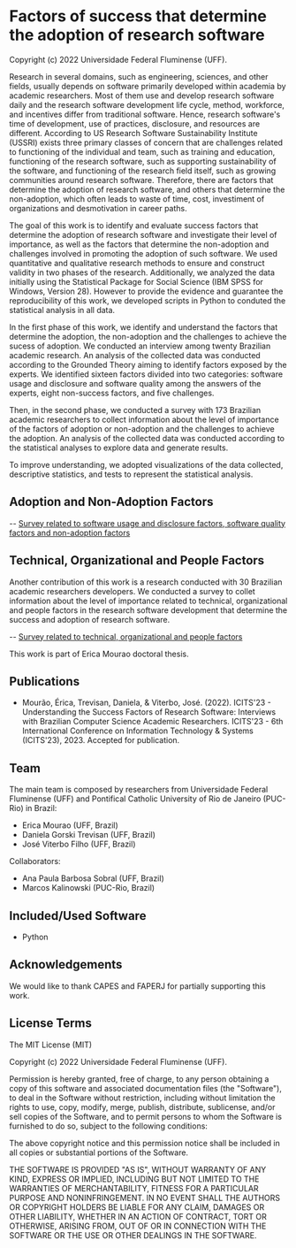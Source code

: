 Factors of success that determine the adoption of research software
=================

Copyright (c) 2022 Universidade Federal Fluminense (UFF).

Research in several domains, such as engineering, sciences, and other fields, usually depends on software primarily developed within academia by academic researchers. Most of them use and develop research software daily and the research software development life cycle, method, workforce, and incentives differ from traditional software. Hence, research software's time of development, use of practices, disclosure, and resources are different. According to US Research Software Sustainability Institute (USSRI) exists three primary classes of concern that are challenges related to functioning of the individual and team, such as training and education, functioning of the research software, such as supporting sustainability of the software, and functioning of the research field itself, such as growing communities around research software. Therefore, there are factors that determine the adoption of research software, and others that determine the non-adoption, which often leads to waste of time, cost, investiment of organizations and desmotivation in career paths.

The goal of this work is to identify and evaluate success factors that determine the adoption of research software and investigate their level of importance, as well as the factors that determine the non-adoption and challenges involved in promoting the adoption of such software. We used quantitative and qualitative research methods to ensure and construct validity in two phases of the research. Additionally, we analyzed the data initially using the Statistical Package for Social Science (IBM SPSS for Windows, Version 28). However to provide the evidence and guarantee the reproducibility of this work, we developed scripts in Python to conduted the statistical analysis in all data.

In the first phase of this work, we identify and understand the factors that determine the adoption, the non-adoption and the challenges to achieve the sucess of adoption. We conducted an interview among twenty Brazilian academic research. An analysis of the collected data was conducted according to the Grounded Theory aiming to identify factors exposed by the experts. We identified sixteen factors divided into two categories: software usage and disclosure and software quality among the answers of the experts, eight non-success factors, and five challenges.

Then, in the second phase, we conducted a survey with 173 Brazilian academic researchers to collect information about the level of importance of the factors of adoption or non-adoption and the challenges to achieve the adoption. An analysis of the collected data was conducted according to the statistical analyses to explore data and generate results.

To improve understanding, we adopted visualizations of the data collected, descriptive statistics, and tests to represent the statistical analysis.

Adoption and Non-Adoption Factors
--
-- [Survey related to software usage and disclosure factors, software quality factors and non-adoption factors](https://github.com/ericamourao/researchsoftware/blob/main/survey_user.md)

Technical, Organizational and People Factors
--
Another contribution of this work is a research conducted with 30 Brazilian academic researchers developers. We conducted a survey to collet information about the level of importance related to technical, organizational and people factors in the research software development that determine the success and adoption of research software.

-- [Survey related to technical, organizational and people factors](https://github.com/ericamourao/researchsoftware/blob/main/survey_developer.md)



This work is part of Erica Mourao doctoral thesis.


Publications
------------

- Mourão, Érica, Trevisan, Daniela, & Viterbo, José. (2022). ICITS'23 - Understanding the Success Factors of Research Software: Interviews with Brazilian Computer Science Academic Researchers. ICITS'23 - 6th International Conference on Information Technology & Systems (ICITS'23), 2023. Accepted for publication.

Team
----

The main team is composed by researchers from Universidade Federal Fluminense (UFF) and Pontifical Catholic University of Rio de Janeiro (PUC-Rio) in Brazil:

- Erica Mourao (UFF, Brazil)
- Daniela Gorski Trevisan (UFF, Brazil)
- José Viterbo Filho (UFF, Brazil)

Collaborators:

- Ana Paula Barbosa Sobral (UFF, Brazil)
- Marcos Kalinowski (PUC-Rio, Brazil)

Included/Used Software
----------------------

- Python

Acknowledgements
----------------

We would like to thank CAPES and FAPERJ for partially supporting this work.

License Terms
-------------

The MIT License (MIT)

Copyright (c) 2022 Universidade Federal Fluminense (UFF).

Permission is hereby granted, free of charge, to any person obtaining a copy of
this software and associated documentation files (the "Software"), to deal in
the Software without restriction, including without limitation the rights to
use, copy, modify, merge, publish, distribute, sublicense, and/or sell copies of
the Software, and to permit persons to whom the Software is furnished to do so,
subject to the following conditions:

The above copyright notice and this permission notice shall be included in all
copies or substantial portions of the Software.

THE SOFTWARE IS PROVIDED "AS IS", WITHOUT WARRANTY OF ANY KIND, EXPRESS OR
IMPLIED, INCLUDING BUT NOT LIMITED TO THE WARRANTIES OF MERCHANTABILITY, FITNESS
FOR A PARTICULAR PURPOSE AND NONINFRINGEMENT. IN NO EVENT SHALL THE AUTHORS OR
COPYRIGHT HOLDERS BE LIABLE FOR ANY CLAIM, DAMAGES OR OTHER LIABILITY, WHETHER
IN AN ACTION OF CONTRACT, TORT OR OTHERWISE, ARISING FROM, OUT OF OR IN
CONNECTION WITH THE SOFTWARE OR THE USE OR OTHER DEALINGS IN THE SOFTWARE.
